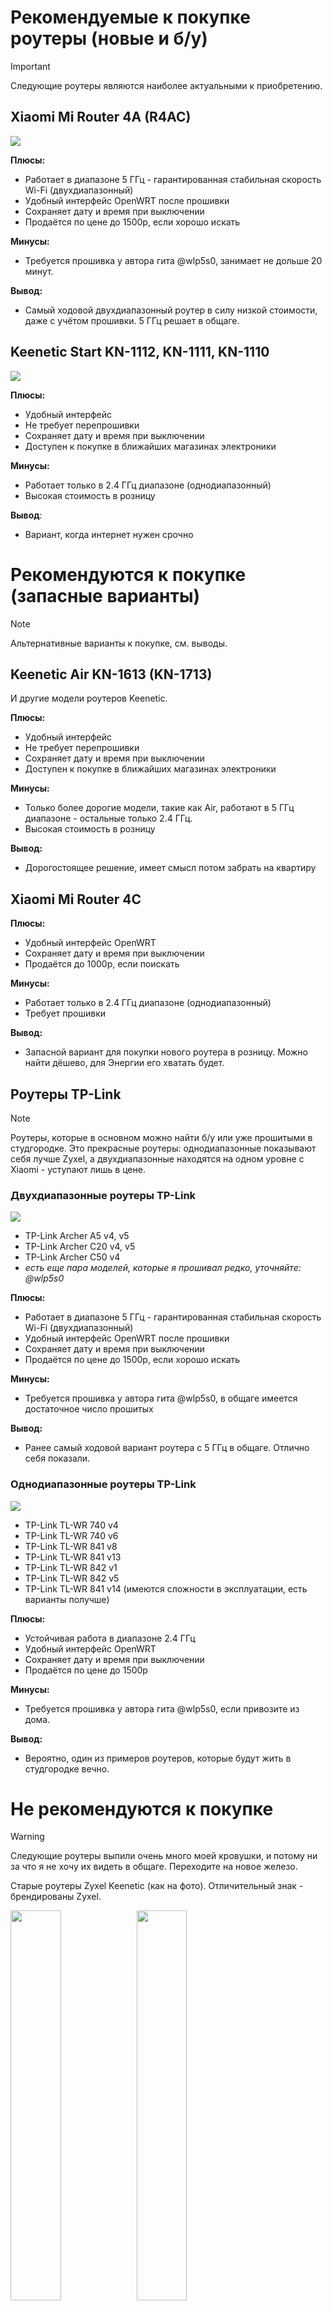 # Рекомендуемые к покупке роутеры (новые и б/у)

> [!IMPORTANT]  
> Следующие роутеры являются наиболее актуальными к приобретению.

## Xiaomi Mi Router 4A (R4AC)

<img src="img/img3.png?">

__Плюсы:__
* Работает в диапазоне 5 ГГц - гарантированная стабильная скорость Wi-Fi (двухдиапазонный)
* Удобный интерфейс OpenWRT после прошивки
* Сохраняет дату и время при выключении
* Продаётся по цене до 1500р, если хорошо искать

__Минусы:__
* Требуется прошивка у автора гита @wlp5s0, занимает не дольше 20 минут.

__Вывод:__
* Самый ходовой двухдиапазонный роутер в силу низкой стоимости, даже с учётом прошивки. 5 ГГц решает в общаге. 

## Keenetic Start KN-1112, KN-1111, KN-1110

<img src="img/img2.png">

__Плюсы:__

* Удобный интерфейс
* Не требует перепрошивки
* Сохраняет дату и время при выключении
* Доступен к покупке в ближайших магазинах электроники

__Минусы:__
* Работает только в 2.4 ГГц диапазоне (однодиапазонный)
* Высокая стоимость в розницу

__Вывод__:
* Вариант, когда интернет нужен срочно


# Рекомендуются к покупке (запасные варианты)
> [!NOTE]  
> Альтернативные варианты к покупке, см. выводы.

## Keenetic Air KN-1613 (KN-1713)

И другие модели роутеров Keenetic.

__Плюсы:__
* Удобный интерфейс
* Не требует перепрошивки
* Сохраняет дату и время при выключении
* Доступен к покупке в ближайших магазинах электроники

__Минусы:__
* Только более дорогие модели, такие как Air, работают в 5 ГГц диапазоне - остальные только 2.4 ГГц.
* Высокая стоимость в розницу

__Вывод:__
* Дорогостоящее решение, имеет смысл потом забрать на квартиру

## Xiaomi Mi Router 4C

__Плюсы:__ 
* Удобный интерфейс OpenWRT
* Сохраняет дату и время при выключении
* Продаётся до 1000р, если поискать

__Минусы:__
* Работает только в 2.4 ГГц диапазоне (однодиапазонный)
* Требует прошивки

__Вывод:__
* Запасной вариант для покупки нового роутера в розницу. Можно найти дёшево, для Энергии его хватать будет.


## Роутеры TP-Link

> [!NOTE]  
> Роутеры, которые в основном можно найти б/у или уже прошитыми в студгородке. Это прекрасные роутеры: однодиапазонные показывают себя лучше Zyxel, а двухдиапазонные находятся на одном уровне с Xiaomi - уступают лишь в цене.

### Двухдиапазонные роутеры TP-Link
<img src="img/img7.png">

* TP-Link Archer A5 v4, v5
* TP-Link Archer C20 v4, v5
* TP-Link Archer C50 v4
* _есть еще пара моделей, которые я прошивал редко, уточняйте: @wlp5s0_


__Плюсы:__
* Работает в диапазоне 5 ГГц - гарантированная стабильная скорость Wi-Fi (двухдиапазонный)
* Удобный интерфейс OpenWRT после прошивки
* Сохраняет дату и время при выключении
* Продаётся по цене до 1500р, если хорошо искать

__Минусы:__
* Требуется прошивка у автора гита @wlp5s0, в общаге имеется достаточное число прошитых

__Вывод:__
* Ранее самый ходовой вариант роутера с 5 ГГц в общаге. Отлично себя показали.


### Однодиапазонные роутеры TP-Link

<img src="img/img6.png">

* TP-Link TL-WR 740 v4
* TP-Link TL-WR 740 v6
* TP-Link TL-WR 841 v8
* TP-Link TL-WR 841 v13
* TP-Link TL-WR 842 v1
* TP-Link TL-WR 842 v5
* TP-Link TL-WR 841 v14 (имеются сложности в эксплуатации, есть варианты получше)

__Плюсы:__
* Устойчивая работа в диапазоне 2.4 ГГц
* Удобный интерфейс OpenWRT
* Сохраняет дату и время при выключении
* Продаётся по цене до 1500р

__Минусы:__
* Требуется прошивка у автора гита @wlp5s0, если привозите из дома.

__Вывод:__
* Вероятно, один из примеров роутеров, которые будут жить в студгородке вечно.


# Не рекомендуются к покупке

> [!WARNING]  
> Следующие роутеры выпили очень много моей кровушки, и потому ни за что я не хочу их видеть в общаге. Переходите на новое железо.

Старые роутеры Zyxel Keenetic (как на фото). Отличительный знак - брендированы Zyxel.

<img src="img/img4.png" width="40%"/><img src="img/img5.png" width="40%"/>

__Минусы:__
* Слетает время при отключении питания
* Старые, а значит высохшие кондеры в БП и периодические отключения "просто так" у некоторых владельцев.
* Слабый процессор, низкая полоса пропускания
* Слабый сигнал Wi-Fi - устаревшие стандарты модемов.

Их можно брать только __бесплатно__ или за сумму менее 500 рублей.

# Заключение

Если вам повезло, вы стали владельцем одного из таких роутеров. Следующий шаг - [настройка](./4-setup.md).
